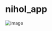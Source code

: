 # nihol_app

![image](https://github.com/jamshidisoqov/nihol/assets/101522878/7d0126f9-f57f-4859-b58d-303c58a3e5be)
